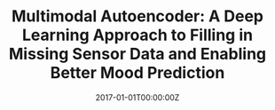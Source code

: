 ---
title: "Multimodal Autoencoder: A Deep Learning Approach to Filling in Missing Sensor Data and Enabling Better Mood Prediction"
authors:
- admin
- S. Taylor
- A. Sano
- R. Picard
date: "2017-01-01T00:00:00Z"
doi: ""

author_notes:
- ""
- ""
- ""
- ""

# Schedule page publish date (NOT publication's date).
publishDate: "2017-01-01T00:00:00Z"

# Publication type.
# Legend: 0 = Uncategorized; 1 = Conference paper; 2 = Journal article;
# 3 = Preprint / Working Paper; 4 = Report; 5 = Book; 6 = Book section;
# 7 = Thesis; 8 = Patent
publication_types: ["1"]

# Publication name and optional abbreviated publication name.
publication: In *International Conference on Affective Computing and Intelligent Interaction (ACII)* 
publication_short: In *International Conference on Affective Computing and Intelligent Interaction (ACII)* 

abstract: 
# Summary. An optional shortened abstract.
summary: ''

tags:
- Affective Computing
- Generalization
- Healthcare
featured: false

links:
url_pdf: https://affect.media.mit.edu/pdfs/17.Jaques_autoencoder_ACII.pdf
url_code: ''
url_dataset: ''
url_poster: ''
url_project: ''
url_slides: ''
url_source: ''
url_video: ''

# Featured image
# To use, add an image named `featured.jpg/png` to your page's folder. 
image:
  caption: ''
  focal_point: Center
  preview_only: false

# Associated Projects (optional).
#   Associate this publication with one or more of your projects.
#   Simply enter your project's folder or file name without extension.
#   E.g. `internal-project` references `content/project/internal-project/index.md`.
#   Otherwise, set `projects: []`.
projects: []

# Slides (optional).
#   Associate this publication with Markdown slides.
#   Simply enter your slide deck's filename without extension.
#   E.g. `slides: "example"` references `content/slides/example/index.md`.
#   Otherwise, set `slides: ""`.
slides: ""
---